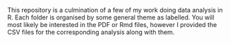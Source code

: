 This repository is a culmination of a few of my work doing data analysis in R.
Each folder is organised by some general theme as labelled.
You will most likely be interested in the PDF or Rmd files, however I provided the CSV files for the corresponding analysis along with them.
